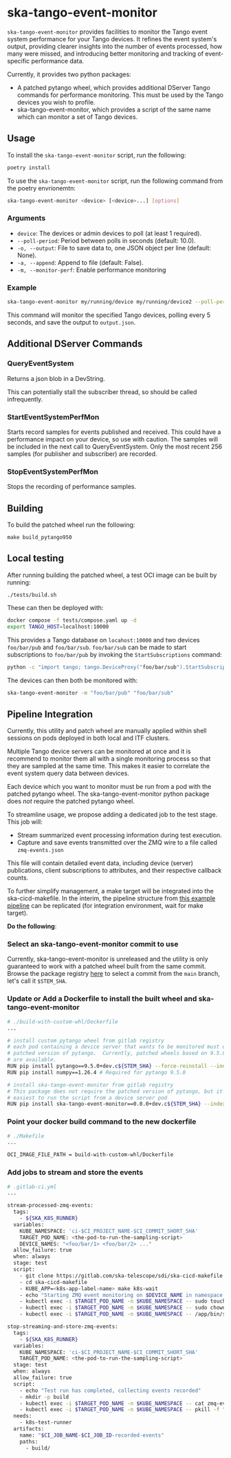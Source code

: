 # ska-tango-event-monitor

`ska-tango-event-monitor` provides facilities to monitor the Tango event system
performance for your Tango devices. It refines the event system's output, 
providing clearer insights into the number of events processed, how many were missed, 
and introducing better monitoring and tracking of event-specific performance data.

Currently, it provides two python packages:

- A patched pytango wheel, which provides additional DServer Tango commands for
performance monitoring. This must be used by the Tango devices you wish to
profile.
- ska-tango-event-monitor, which provides a script of the same name which can
monitor a set of Tango devices.

## Usage

To install the `ska-tango-event-monitor` script, run the following:

```sh
poetry install
```
To use the `ska-tango-event-monitor` script,  run the following command from the
poetry envrionemtn:

```sh
ska-tango-event-monitor <device> [<device>...] [options]
```

### Arguments

- `device`: The devices or admin devices to poll (at least 1 required).
- `--poll-period`: Period between polls in seconds (default: 10.0).
- `-o, --output`: File to save data to, one JSON object per line (default: None).
- `-a, --append`: Append to file (default: False).
- `-m, --monitor-perf`: Enable performance monitoring

### Example

```sh
ska-tango-event-monitor my/running/device my/running/device2 --poll-period 5 -o output.json
```

This command will monitor the specified Tango devices, polling every 5 seconds, and save the output to `output.json`.

## Additional DServer Commands

### QueryEventSystem

Returns a json blob in a DevString.

This can potentially stall the subscriber thread, so should be called
infrequently.

### StartEventSystemPerfMon

Starts record samples for events published and received.  This could have a
performance impact on your device, so use with caution.  The samples will be
included in the next call to QueryEventSystem.  Only the most recent 256 samples
(for publisher and subscriber) are recorded.

### StopEventSystemPerfMon

Stops the recording of performance samples.

## Building

To build the patched wheel run the following:

```
make build_pytango950
```

## Local testing

After running building the patched wheel, a test OCI image can be built by
running:

```
./tests/build.sh
```

These can then be deployed with:

```sh
docker compose -f tests/compose.yaml up -d
export TANGO_HOST=localhost:10000
```

This provides a Tango database on `locahost:10000` and two devices
`foo/bar/pub` and `foo/bar/sub`.  `foo/bar/sub` can be made to start
subscriptions to `foo/bar/pub` by invoking the `StartSubscriptions` command:

```sh
python -c "import tango; tango.DeviceProxy("foo/bar/sub").StartSubscription()"
```

The devices can then both be monitored with:

```sh
ska-tango-event-monitor -m "foo/bar/pub" "foo/bar/sub"
```

## Pipeline Integration

Currently, this utility and patch wheel are manually applied within shell sessions on pods deployed in both local and ITF clusters.

Multiple Tango device servers can be monitored at once and it is recommend to
monitor them all with a single monitoring process so that they are sampled at
the same time.  This makes it easier to correlate the event system query data
between devices.

Each device which you want to monitor must be run from a pod with the patched
pytango wheel. The ska-tango-event-monitor python package does _not_ require the
patched pytango wheel.

To streamline usage, we propose adding a dedicated job to the test stage. This job will:

* Stream summarized event processing information during test execution.
* Capture and save events transmitted over the ZMQ wire to a file called `zmq-events.json`

This file will contain detailed event data, including device (server) publications, client subscriptions to attributes, and their respective callback counts.

To further simplify management, a make target will be integrated into the ska-cicd-makefile. In the interim, the pipeline structure from [this example pipeline](https://gitlab.com/ska-telescope/ska-mid-dish-manager/-/pipelines/1698758127) can be replicated (for integration environment, wait for make target).

**Do the following**:

### Select an ska-tango-event-monitor commit to use

Currently, ska-tango-event-monitor is unreleased and the utility is only
guaranteed to work with a patched wheel built from the same commit.  Browse the
package registry
[here](https://gitlab.com/ska-telescope/ska-tango-event-monitor/-/packages) to
select a commit from the `main` branch, let's call it `$STEM_SHA`.

### Update or Add a Dockerfile to install the built wheel and ska-tango-event-monitor

``` bash
# ./build-with-custom-whl/Dockerfile
...

# install custom pytango wheel from gitlab registry
# each pod containing a device server that wants to be monitored must use the
# patched version of pytango.  Currently, patched wheels based on 9.5.0 and 9.5.1
# are available.
RUN pip install pytango==9.5.0+dev.c${STEM_SHA} --force-reinstall --index-url https://gitlab.com/api/v4/projects/67270251/packages/pypi/simple
RUN pip install numpy==1.26.4 # Required for pytango 9.5.0

# install ska-tango-event-monitor from gitlab registry
# This package does not require the patched version of pytango, but it is often
# easiest to run the script from a device server pod
RUN pip install ska-tango-event-monitor==0.0.0+dev.c${STEM_SHA} --index-url https://gitlab.com/api/v4/projects/67270251/packages/pypi/simple
```

### Point your docker build command to the new dockerfile

```bash
# ./Makefile
...

OCI_IMAGE_FILE_PATH = build-with-custom-whl/Dockerfile
```

### Add jobs to stream and store the events

``` bash
# .gitlab-ci.yml
...

stream-processed-zmq-events:
  tags:
    - ${SKA_K8S_RUNNER}
  variables:
    KUBE_NAMESPACE: 'ci-$CI_PROJECT_NAME-$CI_COMMIT_SHORT_SHA'
    TARGET_POD_NAME: <the-pod-to-run-the-sampling-script>
    DEVICE_NAMES: "<foo/bar/1> <foo/bar/2> ..."
  allow_failure: true
  when: always
  stage: test
  script:
    - git clone https://gitlab.com/ska-telescope/sdi/ska-cicd-makefile.git
    - cd ska-cicd-makefile
    - KUBE_APP=<k8s-app-label-name> make k8s-wait
    - echo "Starting ZMQ event monitoring on $DEVICE_NAME in namespace $KUBE_NAMESPACE"
    - kubectl exec -i $TARGET_POD_NAME -n $KUBE_NAMESPACE -- sudo touch zmq-events.json
    - kubectl exec -i $TARGET_POD_NAME -n $KUBE_NAMESPACE -- sudo chown tango zmq-events.json
    - kubectl exec -i $TARGET_POD_NAME -n $KUBE_NAMESPACE -- /app/bin/ska-tango-event-monitor $DEVICE_NAMES --monitor-perf --append --output zmq-events.json 

stop-streaming-and-store-zmq-events:
  tags:
    - ${SKA_K8S_RUNNER}
  variables:
    KUBE_NAMESPACE: 'ci-$CI_PROJECT_NAME-$CI_COMMIT_SHORT_SHA'
    TARGET_POD_NAME: <the-pod-to-run-the-sampling-script>
  stage: test
  when: always
  allow_failure: true
  script:
    - echo "Test run has completed, collecting events recorded"
    - mkdir -p build
    - kubectl exec -i $TARGET_POD_NAME -n $KUBE_NAMESPACE -- cat zmq-events.json >> build/zmq-events.json
    - kubectl exec -i $TARGET_POD_NAME -n $KUBE_NAMESPACE -- pkill -f "/app/bin/ska-tango-event-monitor"
  needs:
    - k8s-test-runner
  artifacts:
    name: "$CI_JOB_NAME-$CI_JOB_ID-recorded-events"
    paths:
      - build/
```
